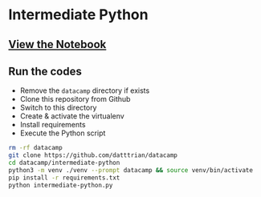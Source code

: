 # Intermediate Python

## [View the Notebook](intermediate-python.ipynb)

## Run the codes

* Remove the `datacamp` directory if exists
* Clone this repository from Github
* Switch to this directory
* Create & activate the virtualenv
* Install requirements
* Execute the Python script

``` bash
rm -rf datacamp
git clone https://github.com/datttrian/datacamp
cd datacamp/intermediate-python
python3 -m venv ./venv --prompt datacamp && source venv/bin/activate
pip install -r requirements.txt
python intermediate-python.py
```